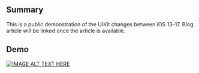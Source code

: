 ## Summary
This is a public demonstration of the UIKit changes between iOS 13-17. Blog article will be linked once the article is available.

## Demo
[![IMAGE ALT TEXT HERE](https://img.youtube.com/vi/uA0fX9jECD4/0.jpg)](https://www.youtube.com/watch?v=uA0fX9jECD4)
